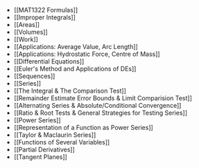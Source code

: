 - [[MAT1322 Formulas]]
- [[Improper Integrals]]
- [[Areas]]
- [[Volumes]]
- [[Work]]
- [[Applications: Average Value, Arc Length]]
- [[Applications: Hydrostatic Force, Centre of Mass]]
- [[Differential Equations]]
- [[Euler's Method and Applications of DEs]]
- [[Sequences]]
- [[Series]]
- [[The Integral & The Comparison Test]]
- [[Remainder Estimate Error Bounds & Limit Comparision Test]]
- [[Alternating Series & Absolute/Conditional Convergence]]
- [[Ratio & Root Tests & General Strategies for Testing Series]]
- [[Power Series]]
- [[Representation of a Function as Power Series]]
- [[Taylor & Maclaurin Series]]
- [[Functions of Several Variables]]
- [[Partial Derivatives]]
- [[Tangent Planes]]